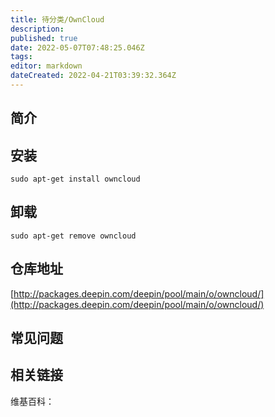 ```yaml
---
title: 待分类/OwnCloud
description: 
published: true
date: 2022-05-07T07:48:25.046Z
tags: 
editor: markdown
dateCreated: 2022-04-21T03:39:32.364Z
---
```


## 简介

## 安装

`sudo apt-get install owncloud`

## 卸载

`sudo apt-get remove owncloud`

## 仓库地址

[http://packages.deepin.com/deepin/pool/main/o/owncloud/](http://packages.deepin.com/deepin/pool/main/o/owncloud/)

## 常见问题

## 相关链接

维基百科：
